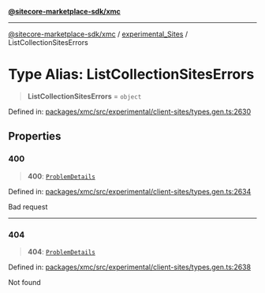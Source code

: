 [**@sitecore-marketplace-sdk/xmc**](../../../../README.md)

***

[@sitecore-marketplace-sdk/xmc](../../../../README.md) / [experimental\_Sites](../README.md) / ListCollectionSitesErrors

# Type Alias: ListCollectionSitesErrors

> **ListCollectionSitesErrors** = `object`

Defined in: [packages/xmc/src/experimental/client-sites/types.gen.ts:2630](https://github.com/Sitecore/marketplace-sdk/blob/main/packages/xmc/src/experimental/client-sites/types.gen.ts#L2630)

## Properties

### 400

> **400**: [`ProblemDetails`](ProblemDetails.md)

Defined in: [packages/xmc/src/experimental/client-sites/types.gen.ts:2634](https://github.com/Sitecore/marketplace-sdk/blob/main/packages/xmc/src/experimental/client-sites/types.gen.ts#L2634)

Bad request

***

### 404

> **404**: [`ProblemDetails`](ProblemDetails.md)

Defined in: [packages/xmc/src/experimental/client-sites/types.gen.ts:2638](https://github.com/Sitecore/marketplace-sdk/blob/main/packages/xmc/src/experimental/client-sites/types.gen.ts#L2638)

Not found
